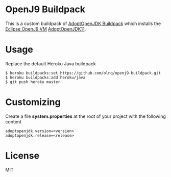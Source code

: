 # OpenJ9 Buildpack

This is a custom buildpack of [AdoptOpenJDK Buildpack](https://github.com/jkutner/adoptopenjdk-buildpack) which installs the [Eclipse OpenJ9 VM](https://www.eclipse.org/openj9) [AdoptOpenJDK11](https://adoptopenjdk.net/?variant=openjdk11&jvmVariant=openj9).

# Usage
Replace the default Heroku Java buildpack

```
$ heroku buildpacks:set https://github.com/olnq/openj9-buildpack.git 
$ heroku buildpacks:add heroku/java  
$ git push heroku master
```

# Customizing

Create a file
**system.properties**
at the root of your project with the following content

```
adoptopenjdk.version=<version>  
adoptopenjdk.release=<release>
```  

# License
MIT
